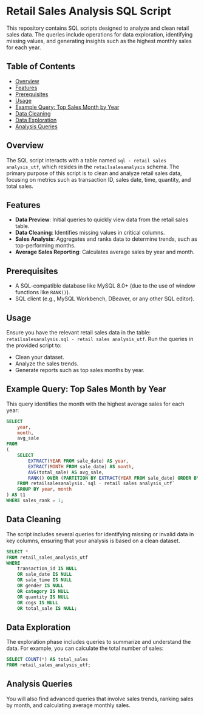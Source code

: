 # Retail Sales Analysis SQL Script

This repository contains SQL scripts designed to analyze and clean retail sales data. The queries include operations for data exploration, identifying missing values, and generating insights such as the highest monthly sales for each year.

## Table of Contents
- [Overview](#overview)
- [Features](#features)
- [Prerequisites](#prerequisites)
- [Usage](#usage)
- [Example Query: Top Sales Month by Year](#example-query-top-sales-month-by-year)
- [Data Cleaning](#data-cleaning)
- [Data Exploration](#data-exploration)
- [Analysis Queries](#analysis-queries)

## Overview
The SQL script interacts with a table named `sql - retail sales analysis_utf`, which resides in the `retailsalesanalysis` schema. The primary purpose of this script is to clean and analyze retail sales data, focusing on metrics such as transaction ID, sales date, time, quantity, and total sales.

## Features
- **Data Preview**: Initial queries to quickly view data from the retail sales table.
- **Data Cleaning**: Identifies missing values in critical columns.
- **Sales Analysis**: Aggregates and ranks data to determine trends, such as top-performing months.
- **Average Sales Reporting**: Calculates average sales by year and month.

## Prerequisites
- A SQL-compatible database like MySQL 8.0+ (due to the use of window functions like `RANK()`).
- SQL client (e.g., MySQL Workbench, DBeaver, or any other SQL editor).

## Usage
Ensure you have the relevant retail sales data in the table: `retailsalesanalysis.sql - retail sales analysis_utf`. Run the queries in the provided script to:
- Clean your dataset.
- Analyze the sales trends.
- Generate reports such as top sales months by year.

## Example Query: Top Sales Month by Year
This query identifies the month with the highest average sales for each year:

```sql
SELECT 
    year,
    month,
    avg_sale
FROM 
(
    SELECT 
        EXTRACT(YEAR FROM sale_date) AS year,
        EXTRACT(MONTH FROM sale_date) AS month,
        AVG(total_sale) AS avg_sale,
        RANK() OVER (PARTITION BY EXTRACT(YEAR FROM sale_date) ORDER BY AVG(total_sale) DESC) AS sales_rank
    FROM retailsalesanalysis.`sql - retail sales analysis_utf`
    GROUP BY year, month
) AS t1
WHERE sales_rank = 1;
```

## Data Cleaning
The script includes several queries for identifying missing or invalid data in key columns, ensuring that your analysis is based on a clean dataset.

```sql
SELECT * 
FROM retail_sales_analysis_utf
WHERE 
    transaction_id IS NULL 
    OR sale_date IS NULL 
    OR sale_time IS NULL 
    OR gender IS NULL 
    OR category IS NULL 
    OR quantity IS NULL 
    OR cogs IS NULL 
    OR total_sale IS NULL;
```

## Data Exploration
The exploration phase includes queries to summarize and understand the data. For example, you can calculate the total number of sales:

```sql
SELECT COUNT(*) AS total_sales 
FROM retail_sales_analysis_utf;
```

## Analysis Queries
You will also find advanced queries that involve sales trends, ranking sales by month, and calculating average monthly sales.


   
